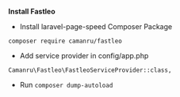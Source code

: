**Install Fastleo**

* Install laravel-page-speed Composer Package

`composer require camanru/fastleo`

* Add service provider in config/app.php

`Camanru\Fastleo\FastleoServiceProvider::class,`

* Run `composer dump-autoload`